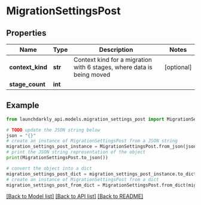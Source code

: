 # MigrationSettingsPost


## Properties

Name | Type | Description | Notes
------------ | ------------- | ------------- | -------------
**context_kind** | **str** | Context kind for a migration with 6 stages, where data is being moved | [optional] 
**stage_count** | **int** |  | 

## Example

```python
from launchdarkly_api.models.migration_settings_post import MigrationSettingsPost

# TODO update the JSON string below
json = "{}"
# create an instance of MigrationSettingsPost from a JSON string
migration_settings_post_instance = MigrationSettingsPost.from_json(json)
# print the JSON string representation of the object
print(MigrationSettingsPost.to_json())

# convert the object into a dict
migration_settings_post_dict = migration_settings_post_instance.to_dict()
# create an instance of MigrationSettingsPost from a dict
migration_settings_post_from_dict = MigrationSettingsPost.from_dict(migration_settings_post_dict)
```
[[Back to Model list]](../README.md#documentation-for-models) [[Back to API list]](../README.md#documentation-for-api-endpoints) [[Back to README]](../README.md)


